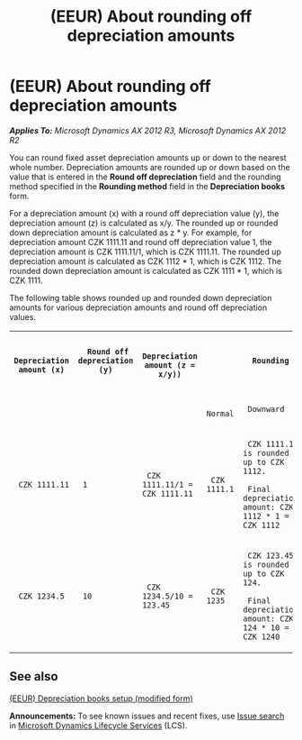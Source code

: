 ﻿---
title: (EEUR) About rounding off depreciation amounts
TOCTitle: (EEUR) About rounding off depreciation amounts
ms:assetid: 5c00947d-c86b-460c-940d-9167f2471342
ms:mtpsurl: https://technet.microsoft.com/en-us/library/JJ710715(v=AX.60)
ms:contentKeyID: 49385112
ms.date: 04/18/2014
mtps_version: v=AX.60
f1_keywords:
- depreciation
- round off
- round off depreciation
---

# (EEUR) About rounding off depreciation amounts 


_**Applies To:** Microsoft Dynamics AX 2012 R3, Microsoft Dynamics AX 2012 R2_

You can round fixed asset depreciation amounts up or down to the nearest whole number. Depreciation amounts are rounded up or down based on the value that is entered in the **Round off depreciation** field and the rounding method specified in the **Rounding method** field in the **Depreciation books** form.

For a depreciation amount (x) with a round off depreciation value (y), the depreciation amount (z) is calculated as x/y. The rounded up or rounded down depreciation amount is calculated as z \* y. For example, for depreciation amount CZK 1111.11 and round off depreciation value 1, the depreciation amount is CZK 1111.11/1, which is CZK 1111.11. The rounded up depreciation amount is calculated as CZK 1112 \* 1, which is CZK 1112. The rounded down depreciation amount is calculated as CZK 1111 \* 1, which is CZK 1111.

The following table shows rounded up and rounded down depreciation amounts for various depreciation amounts and round off depreciation values.

<table xmlns="http://www.w3.org/1999/xhtml">
  <tr>
    <th> <p>
   
	 Depreciation amount (x)
  </p> </th>
    <th> <p>
   
	 Round off depreciation (y)
  </p> </th>
    <th> <p>
   
	 Depreciation amount (z = x/y))
  </p> </th>
    <th colspan="3"> <p>
   
	 Rounding method
  </p> </th>
  </tr>
  <tr>
    <td> <p></p> </td>
    <td> <p></p> </td>
    <td> <p></p> </td>
    <td> <p>
   
	 Normal
  </p> </td>
    <td> <p>
   
	 Downward
  </p> </td>
    <td> <p>
   
	 Rounding-up
  </p> </td>
  </tr>
  <tr>
    <td> <p>
   
	 CZK 1111.11
  </p> </td>
    <td> <p>
   
	 1
  </p> </td>
    <td> <p>
   
	 CZK 1111.11/1 = CZK 1111.11
  </p> </td>
    <td> <p>
   
	 CZK 1111.1
  </p> </td>
    <td> <p>
   
	 CZK 1111.11 is rounded up to CZK 1112.
  </p> <p>
   
	 Final depreciation amount: CZK 1112 * 1 = CZK 1112
  </p> </td>
    <td> <p>
   
	 CZK 1111.11 is rounded down to CZK 1111.
  </p> <p>
   
	 Final depreciation amount: CZK 1111 * 1 = CZK 1111.
  </p> </td>
  </tr>
  <tr>
    <td> <p>
   
	 CZK 1234.5
  </p> </td>
    <td> <p>
   
	 10
  </p> </td>
    <td> <p>
   
	 CZK 1234.5/10 = 123.45
  </p> </td>
    <td> <p>
   
	 CZK 1235
  </p> </td>
    <td> <p>
   
	 CZK 123.45 is rounded up to CZK 124. 
  </p> <p>
   
	 Final depreciation amount: CZK 124 * 10 = CZK 1240
  </p> </td>
    <td> <p>
   
	 CZK 123.45 is rounded down to CZK 123. 
  </p> <p>
   
	 Final depreciation amount: CZK 123 * 10 = CZK 1230
  </p> </td>
  </tr>
</table>


## See also

[(EEUR) Depreciation books setup (modified form)](https://technet.microsoft.com/en-us/library/jj710730\(v=ax.60\))

  
**Announcements:** To see known issues and recent fixes, use [Issue search](http://go.microsoft.com/fwlink/?linkid=389258) in [Microsoft Dynamics Lifecycle Services](http://go.microsoft.com/fwlink/?linkid=306505) (LCS).

